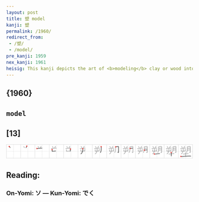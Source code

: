 ```yaml
---
layout: post
title: 塑 model
kanji: 塑
permalink: /1960/
redirect_from:
 - /塑/
 - /model/
pre_kanji: 1959
nex_kanji: 1961
heisig: This kanji depicts the art of <b>modeling</b> clay or wood into a figure of your choice. The elements for composing it are: <i>mountain goat</i> . . . <i>moon</i> . . . <i>soil</i>.
---
```


## {1960}

## `model`

## [13]

<div class="stroke"><img src="../images/E5A191.png" /></div>

## Reading:

### On-Yomi: ソ &mdash; Kun-Yomi: でく
